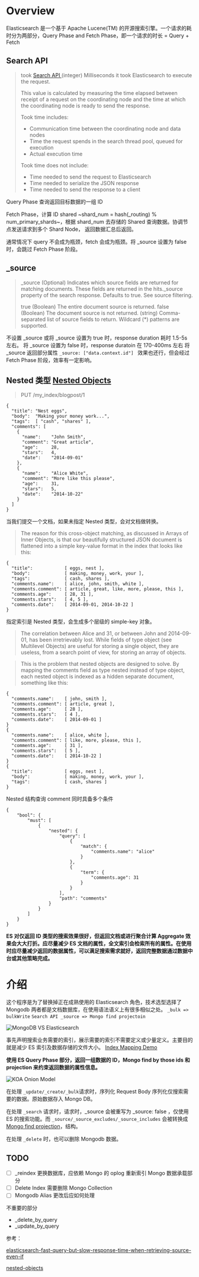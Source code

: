 # Overview

Elasticsearch 是一个基于 Apache Lucene(TM) 的开源搜索引擎。一个请求的耗时分为两部分，Query Phase and Fetch Phase，即一个请求的时长 = Query + Fetch

## Search API

> took [Search API ](https://www.elastic.co/guide/en/elasticsearch/reference/current/search-search.html)
> (integer) Milliseconds it took Elasticsearch to execute the request.
>
> This value is calculated by measuring the time elapsed between receipt of a request on the coordinating node and the time at which the coordinating node is ready to send the response.
>
> Took time includes:
>
> - Communication time between the coordinating node and data nodes
> - Time the request spends in the search thread pool, queued for execution
> - Actual execution time
>
> Took time does not include:
>
> - Time needed to send the request to Elasticsearch
> - Time needed to serialize the JSON response
> - Time needed to send the response to a client

Query Phase 查询返回目标数据的一组 ID

Fetch Phase，计算 ID shared ~shard_num = hash(\_routing) % num_primary_shards~，根据 shard_num 去存储的 Shared 查询数据。协调节点发送请求到多个 Shard Node， 返回数据汇总后返回。

通常情况下 query 不会成为瓶颈，fetch 会成为瓶颈。将 \_source 设置为 false 时，会跳过 Fetch Phase 阶段。

## \_source

> \_source
> (Optional) Indicates which source fields are returned for matching documents. These fields are returned in the hits.\_source property of the search response. Defaults to true. See source filtering.
>
> true
> (Boolean) The entire document source is returned.
> false
> (Boolean) The document source is not returned.
> <string>
> (string) Comma-separated list of source fields to return. Wildcard (\*) patterns are supported.

不设置 \_source 或将 \_source 设置为 true 时，response duration 耗时 1.5-5s 左右。
将 \_source 设置为 false 时，response duratoin 在 170-400ms 左右
将 \_source 返回部分属性 `_source: ["data.context.id"] ` 效果也还行，但会经过 Fetch Phase 阶段，效率有一定影响。

## Nested 类型 [Nested Objects](https://www.elastic.co/guide/en/elasticsearch/guide/current/nested-objects.html)

> PUT /my_index/blogpost/1

```
{
  "title": "Nest eggs",
  "body":  "Making your money work...",
  "tags":  [ "cash", "shares" ],
  "comments": [
    {
      "name":    "John Smith",
      "comment": "Great article",
      "age":     28,
      "stars":   4,
      "date":    "2014-09-01"
    },
    {
      "name":    "Alice White",
      "comment": "More like this please",
      "age":     31,
      "stars":   5,
      "date":    "2014-10-22"
    }
  ]
}
```

当我们提交一个文档，如果未指定 Nested 类型，会对文档做转换。

> The reason for this cross-object matching, as discussed in Arrays of Inner Objects, is that our beautifully structured JSON document is flattened into a simple key-value format in the index that looks like this:

```
{
  "title":            [ eggs, nest ],
  "body":             [ making, money, work, your ],
  "tags":             [ cash, shares ],
  "comments.name":    [ alice, john, smith, white ],
  "comments.comment": [ article, great, like, more, please, this ],
  "comments.age":     [ 28, 31 ],
  "comments.stars":   [ 4, 5 ],
  "comments.date":    [ 2014-09-01, 2014-10-22 ]
}
```

指定索引是 Nested 类型，会生成多个层级的 simple-key 对象。

> The correlation between Alice and 31, or between John and 2014-09-01, has been irretrievably lost. While fields of type object (see Multilevel Objects) are useful for storing a single object, they are useless, from a search point of view, for storing an array of objects.

> This is the problem that nested objects are designed to solve. By mapping the comments field as type nested instead of type object, each nested object is indexed as a hidden separate document, something like this:

```
{
  "comments.name":    [ john, smith ],
  "comments.comment": [ article, great ],
  "comments.age":     [ 28 ],
  "comments.stars":   [ 4 ],
  "comments.date":    [ 2014-09-01 ]
}
{
  "comments.name":    [ alice, white ],
  "comments.comment": [ like, more, please, this ],
  "comments.age":     [ 31 ],
  "comments.stars":   [ 5 ],
  "comments.date":    [ 2014-10-22 ]
}
{
  "title":            [ eggs, nest ],
  "body":             [ making, money, work, your ],
  "tags":             [ cash, shares ]
}
```

Nested 结构查询 comment 同时具备多个条件

```
{
    "bool": {
        "must": [
            {
                "nested": {
                    "query": [
                        {
                            "match": {
                                "comments.name": "alice"
                            }
                        },
                        {
                            "term": {
                                "comments.age": 31
                            }
                        }
                    ],
                    "path": "comments"
                }
            }
        ]
    }
}
```

**ES 对仅返回 ID 类型的搜索效果很好，但返回文档或进行聚合计算 Aggregate 效果会大大打折。应尽量减少 ES 文档的属性，全文索引会检索所有的属性。在使用时应尽量减少返回的数据属性，可以满足搜索需求就好，返回完整数据通过数据中台或其他策略完成。**

# 介绍

这个程序是为了替换掉正在成熟使用的 Elasticsearch 角色，技术选型选择了 Mongodb 两者都是文档数据库，在使用语法语义上有很多相似之处。 `_bulk => bulkWrite` `Search API _source => Mongo find projectoin`

![MongoDB VS Elasticsearch](image/mongo-vs-elasticsearch.png)

事先声明搜索业务需要的索引，展示需要的索引不需要定义或少量定义。主要目的就是减少 ES 索引及数据存储的文件大小。 [Index Mapping Demo](index-mappings/caas-cn-zaobao-online.ts)

**使用 ES Query Phase 部分，返回一组数据的 ID，Mongo find by those ids 和 projection 来约束返回数据的属性信息。**

![KOA Onion Model](image/image-20241112-080341.png)

在处理 `_update/_create/_bulk`请求时，序列化 Request Body 序列化仅搜索需要的数据。原始数据存入 Mongo DB。

在处理 `_search` 请求时，请求时，\_source 会被重写为 \_source: false ，仅使用 ES 的搜索功能。而 `_source/_source_excludes/_source_includes` 会被转换成 [Mongo find projection](https://www.mongodb.com/zh-cn/docs/manual/reference/method/db.collection.find/)，结构。

在处理 `_delete` 时，也可以删除 Mongodb 数据。

## TODO

- [ ] \_reindex 更换数据库，应依赖 Mongo 的 oplog 重新索引 Mongo 数据承载部分
- [ ] Delete Index 需要删除 Mongo Collection
- [ ] Mongodb Alias 更改后应如何处理

不重要的部分

- \_delete_by_query
- \_update_by_query

参考：

[elasticsearch-fast-query-but-slow-response-time-when-retrieving-source-even-if](https://stackoverflow.com/questions/50907005/elasticsearch-fast-query-but-slow-response-time-when-retrieving-source-even-if)

[nested-objects](https://www.elastic.co/guide/en/elasticsearch/guide/current/nested-objects.html)
